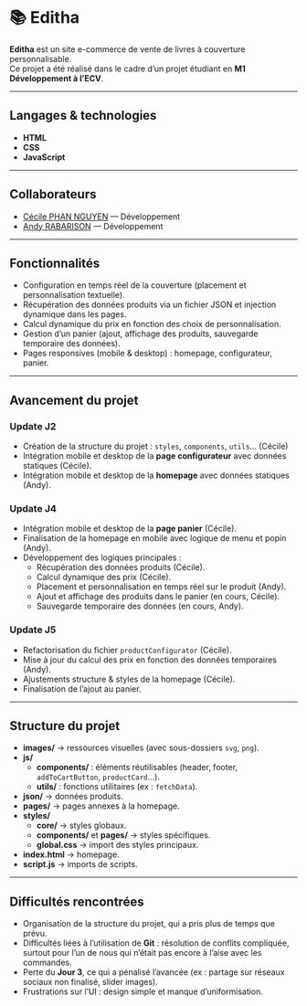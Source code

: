 # 📚 Editha

**Editha** est un site e-commerce de vente de livres à couverture personnalisable.  
Ce projet a été réalisé dans le cadre d’un projet étudiant en **M1 Développement à l’ECV**.

---

## Langages & technologies

- **HTML**
- **CSS**
- **JavaScript**

---

## Collaborateurs

- [Cécile PHAN NGUYEN](https://github.com/cecilepn) — Développement
- [Andy RABARISON](https://github.com/Rabarison-Andy) — Développement

---

## Fonctionnalités

- Configuration en temps réel de la couverture (placement et personnalisation textuelle).
- Récupération des données produits via un fichier JSON et injection dynamique dans les pages.
- Calcul dynamique du prix en fonction des choix de personnalisation.
- Gestion d’un panier (ajout, affichage des produits, sauvegarde temporaire des données).
- Pages responsives (mobile & desktop) : homepage, configurateur, panier.

---

## Avancement du projet

### **Update J2**

- Création de la structure du projet : `styles`, `components`, `utils`... (Cécile)
- Intégration mobile et desktop de la **page configurateur** avec données statiques (Cécile).
- Intégration mobile et desktop de la **homepage** avec données statiques (Andy).

### **Update J4**

- Intégration mobile et desktop de la **page panier** (Cécile).
- Finalisation de la homepage en mobile avec logique de menu et popin (Andy).
- Développement des logiques principales :
  - Récupération des données produits (Cécile).
  - Calcul dynamique des prix (Cécile).
  - Placement et personnalisation en temps réel sur le produit (Andy).
  - Ajout et affichage des produits dans le panier (en cours, Cécile).
  - Sauvegarde temporaire des données (en cours, Andy).

### **Update J5**

- Refactorisation du fichier `productConfigurator` (Cécile).
- Mise à jour du calcul des prix en fonction des données temporaires (Andy).
- Ajustements structure & styles de la homepage (Cécile).
- Finalisation de l’ajout au panier.

---

## Structure du projet

- **images/** → ressources visuelles (avec sous-dossiers `svg`, `png`).
- **js/**
  - **components/** : éléments réutilisables (header, footer, `addToCartButton`, `productCard`...).
  - **utils/** : fonctions utilitaires (ex : `fetchData`).
- **json/** → données produits.
- **pages/** → pages annexes à la homepage.
- **styles/**
  - **core/** → styles globaux.
  - **components/** et **pages/** → styles spécifiques.
  - **global.css** → import des styles principaux.
- **index.html** → homepage.
- **script.js** → imports de scripts.

---

## Difficultés rencontrées

- Organisation de la structure du projet, qui a pris plus de temps que prévu.
- Difficultés liées à l’utilisation de **Git** : résolution de conflits compliquée, surtout pour l’un de nous qui n’était pas encore à l’aise avec les commandes.
- Perte du **Jour 3**, ce qui a pénalisé l’avancée (ex : partage sur réseaux sociaux non finalisé, slider images).
- Frustrations sur l’UI : design simple et manque d’uniformisation.
